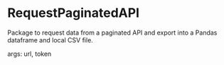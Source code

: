 # RequestPaginatedAPI
Package to request data from a paginated API and export into a Pandas dataframe and local CSV file.

args:
url,
token
